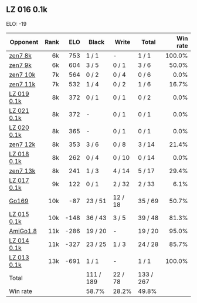 ## LZ 016 0.1k ##

ELO: -19

Opponent | Rank | ELO | Black | Write | Total | Win rate
---------|-----:|----:|-------|-------|-------|-------:
[zen7 8k](zen7%208k.md) | 6k | 753 | 1 / 1 | - | 1 / 1 | 100.0%
[zen7 9k](zen7%209k.md) | 6k | 604 | 3 / 5 | 0 / 1 | 3 / 6 | 50.0%
[zen7 10k](zen7%2010k.md) | 7k | 564 | 0 / 2 | 0 / 4 | 0 / 6 | 0.0%
[zen7 11k](zen7%2011k.md) | 7k | 532 | 1 / 4 | 0 / 2 | 1 / 6 | 16.7%
[LZ 019 0.1k](LZ%20019%200.1k.md) | 8k | 372 | 0 / 1 | 0 / 1 | 0 / 2 | 0.0%
[LZ 021 0.1k](LZ%20021%200.1k.md) | 8k | 372 | - | 0 / 1 | 0 / 1 | 0.0%
[LZ 020 0.1k](LZ%20020%200.1k.md) | 8k | 365 | - | 0 / 1 | 0 / 1 | 0.0%
[zen7 12k](zen7%2012k.md) | 8k | 353 | 3 / 6 | 0 / 8 | 3 / 14 | 21.4%
[LZ 018 0.1k](LZ%20018%200.1k.md) | 8k | 262 | 0 / 4 | 0 / 10 | 0 / 14 | 0.0%
[zen7 13k](zen7%2013k.md) | 8k | 241 | 1 / 3 | 4 / 14 | 5 / 17 | 29.4%
[LZ 017 0.1k](LZ%20017%200.1k.md) | 9k | 122 | 0 / 1 | 2 / 32 | 2 / 33 | 6.1%
[Go169](Go169.md) | 10k | -87 | 23 / 51 | 12 / 18 | 35 / 69 | 50.7%
[LZ 015 0.1k](LZ%20015%200.1k.md) | 10k | -148 | 36 / 43 | 3 / 5 | 39 / 48 | 81.3%
[AmiGo1.8](AmiGo1.8.md) | 11k | -286 | 19 / 20 | - | 19 / 20 | 95.0%
[LZ 014 0.1k](LZ%20014%200.1k.md) | 11k | -327 | 23 / 25 | 1 / 3 | 24 / 28 | 85.7%
[LZ 013 0.1k](LZ%20013%200.1k.md) | 13k | -691 | 1 / 1 | - | 1 / 1 | 100.0%
Total | | | 111 / 189 | 22 / 78 | 133 / 267 | 
Win rate| | | 58.7% | 28.2% | 49.8% | 
